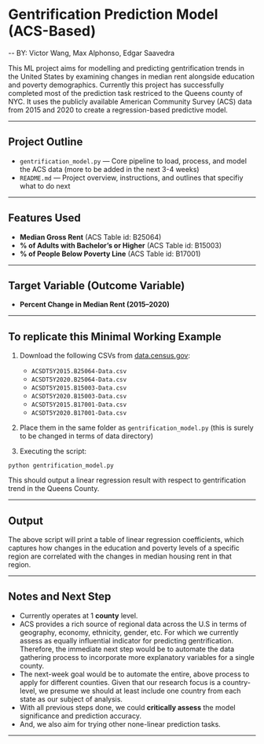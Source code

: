 # Gentrification Prediction Model (ACS-Based)
-- BY: Victor Wang, Max Alphonso, Edgar Saavedra

This ML project aims for modelling and predicting gentrification trends in the United States by examining changes in median rent alongside education and poverty demographics. Currently this project has successfully completed most of the prediction task restriced to the Queens county of NYC. It uses the publicly available American Community Survey (ACS) data from 2015 and 2020 to create a regression-based predictive model.

---

## Project Outline

- `gentrification_model.py` — Core pipeline to load, process, and model the ACS data (more to be added in the next 3-4 weeks)
- `README.md` — Project overview, instructions, and outlines that specifiy what to do next

---

## Features Used

- **Median Gross Rent** (ACS Table id: B25064)
- **% of Adults with Bachelor’s or Higher** (ACS Table id: B15003)
- **% of People Below Poverty Line** (ACS Table id: B17001)

---

## Target Variable (Outcome Variable)

- **Percent Change in Median Rent (2015–2020)**

---

## To replicate this Minimal Working Example

1. Download the following CSVs from [data.census.gov](https://data.census.gov):
   - `ACSDT5Y2015.B25064-Data.csv`
   - `ACSDT5Y2020.B25064-Data.csv`
   - `ACSDT5Y2015.B15003-Data.csv`
   - `ACSDT5Y2020.B15003-Data.csv`
   - `ACSDT5Y2015.B17001-Data.csv`
   - `ACSDT5Y2020.B17001-Data.csv`

2. Place them in the same folder as `gentrification_model.py` (this is surely to be changed in terms of data directory)

3. Executing the script:
```
python gentrification_model.py
```
This should output a linear regression result with respect to gentrification trend in the Queens County.

---

## Output
The above script will print a table of linear regression coefficients, which captures how changes in the education and poverty levels of a specific region are correlated with the changes in median housing rent in that region.

---

## Notes and Next Step
- Currently operates at 1 **county** level.
- ACS provides a rich source of regional data across the U.S in terms of geography, economy, ethnicity, gender, etc. For which we currently assess as equally influential indicator for predicting gentrification. Therefore, the immediate next step would be to automate the data gathering process to incorporate more explanatory variables for a single county.
- The next-week goal would be to automate the entire, above process to apply for different counties. Given that our research focus is a country-level, we presume we should at least include one country from each state as our subject of analysis.
- With all previous steps done, we could **critically assess** the model significance and prediction accuracy.
- And, we also aim for trying other none-linear prediction tasks. 

---

